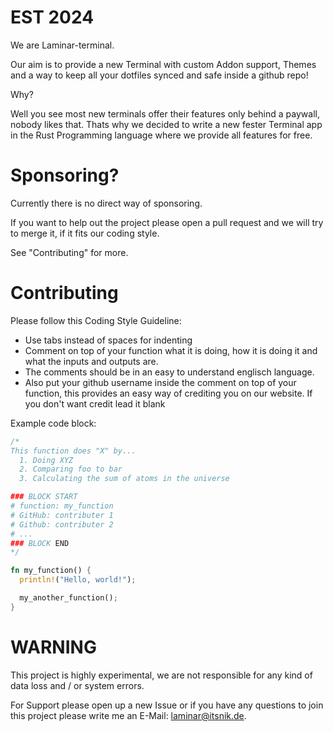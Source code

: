 # EST 2024

We are Laminar-terminal.

Our aim is to provide a new Terminal with custom Addon support, Themes and a way to keep all your dotfiles synced and safe inside a github repo!

Why?

Well you see most new terminals offer their features only behind a paywall, nobody likes that.
Thats why we decided to write a new fester Terminal app in the Rust Programming language where we provide all features for free.

# Sponsoring?

Currently there is no direct way of sponsoring. 

If you want to help out the project please open a pull request and we will try to merge it, if it fits our coding style.

See "Contributing" for more.

# Contributing

Please follow this Coding Style Guideline:

- Use tabs instead of spaces for indenting
- Comment on top of your function what it is doing, how it is doing it and what the inputs and outputs are.
- The comments should be in an easy to understand englisch language.
- Also put your github username inside the comment on top of your function, this provides an easy way of crediting you on our website. If you don't want credit lead it blank

Example code block:
```rust
/*
This function does "X" by...
  1. Doing XYZ
  2. Comparing foo to bar
  3. Calculating the sum of atoms in the universe

### BLOCK START
# function: my_function
# GitHub: contributer 1
# Github: contributer 2
# ...
### BLOCK END
*/

fn my_function() {
  println!("Hello, world!");

  my_another_function();
}

```


# WARNING

This project is highly experimental, we are not responsible for any kind of data loss and / or system errors.

For Support please open up a new Issue or if you have any questions to join this project please write me an E-Mail: [laminar@itsnik.de](mailto:laminar@itsnik.de).
